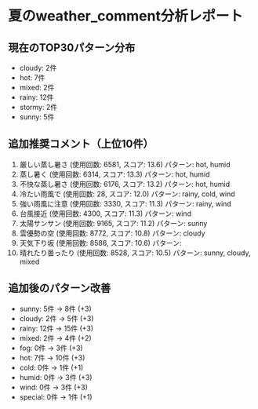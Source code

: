 
# 夏のweather_comment分析レポート

## 現在のTOP30パターン分布
- cloudy: 2件
- hot: 7件
- mixed: 2件
- rainy: 12件
- stormy: 2件
- sunny: 5件

## 追加推奨コメント（上位10件）
1. 厳しい蒸し暑さ (使用回数: 6581, スコア: 13.6)
   パターン: hot, humid
2. 蒸し暑く (使用回数: 6314, スコア: 13.3)
   パターン: hot, humid
3. 不快な蒸し暑さ (使用回数: 6176, スコア: 13.2)
   パターン: hot, humid
4. 冷たい雨風で (使用回数: 28, スコア: 12.0)
   パターン: rainy, cold, wind
5. 強い雨風に注意 (使用回数: 3330, スコア: 11.3)
   パターン: rainy, wind
6. 台風接近 (使用回数: 4300, スコア: 11.3)
   パターン: wind
7. 太陽サンサン (使用回数: 9165, スコア: 11.2)
   パターン: sunny
8. 雲優勢の空 (使用回数: 8772, スコア: 10.8)
   パターン: cloudy
9. 天気下り坂 (使用回数: 8586, スコア: 10.6)
   パターン: 
10. 晴れたり曇ったり (使用回数: 8528, スコア: 10.5)
   パターン: sunny, cloudy, mixed

## 追加後のパターン改善
- sunny: 5件 → 8件 (+3)
- cloudy: 2件 → 5件 (+3)
- rainy: 12件 → 15件 (+3)
- mixed: 2件 → 4件 (+2)
- fog: 0件 → 3件 (+3)
- hot: 7件 → 10件 (+3)
- cold: 0件 → 1件 (+1)
- humid: 0件 → 3件 (+3)
- wind: 0件 → 3件 (+3)
- special: 0件 → 1件 (+1)
